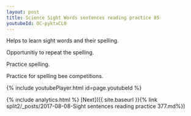 ```yaml
---
layout: post
title: Science Sight Words sentences reading practice 85
youtubeId: OC-pyktxCL0
---
```

 
 
Helps to learn sight words and their spelling.

Opportunitiy to repeat the spelling. 

Practice spelling. 
 
Practice for spelling bee competitions. 
 
{% include youtubePlayer.html id=page.youtubeId %}
 
 
{% include analytics.html %} 
[Next]({{ site.baseurl }}{% link  split2/_posts/2017-08-08-Sight sentences reading practice 377.md%})
 
